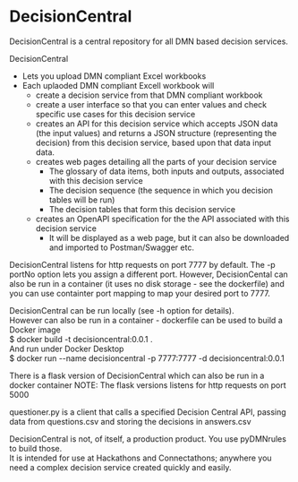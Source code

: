# DecisionCentral
DecisionCentral is a central repository for all DMN based decision services.  

DecisionCentral  
* Lets you upload DMN compliant Excel workbooks
* Each uplaoded DMN compliant Excell workbook will
  - create a decision service from that DMN compliant workbook
  - create a user interface so that you can enter values and check specific use cases for this decision service
  - creates an API for this decision service which accepts JSON data (the input values) and returns a JSON structure (representing the decision) from this decision service, based upon that data input data.
  - creates web pages detailing all the parts of your decision service
    - The glossary of data items, both inputs and outputs, associated with this decision service
    - The decision sequence (the sequence in which you decision tables will be run)
    - The decision tables that form this decision service
  - creates an OpenAPI specification for the the API associated with this decision service
    - It will be displayed as a web page, but it can also be downloaded and imported to Postman/Swagger etc.

DecisionCentral listens for http requests on port 7777 by default. The -p portNo option lets you assign a different port. However, DecisionCental can also be run in a container (it uses no disk storage - see the dockerfile) and you can use containter port mapping to map your desired port to 7777.

DecisionCentral can be run locally (see -h option for details).  
However can also be run in a container - dockerfile can be used to build a Docker image  
\$ docker build -t decisioncentral:0.0.1 .  
And run under Docker Desktop  
\$ docker run --name decisioncentral -p 7777:7777 -d decisioncentral:0.0.1

There is a flask version of DecisionCentral which can also be run in a docker container
NOTE: The flask versions listens for http requests on port 5000

questioner.py is a client that calls a specified Decision Central API, passing data from questions.csv and storing the decisions in answers.csv

DecisionCentral is not, of itself, a production product. You use pyDMNrules to build those.  
It is intended for use at Hackathons and Connectathons; anywhere you need a complex decision service created quickly and easily.
